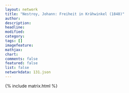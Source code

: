```yaml
---
layout: network
title: "Nestroy, Johann: Freiheit in Krähwinkel (1848)"
author:
description:
headline:
modified:
category:
tags: []
imagefeature: 
mathjax: 
chart: 
comments: false
featured: false
list: false
networkdata: 131.json
---
```

{% include matrix.html %}
